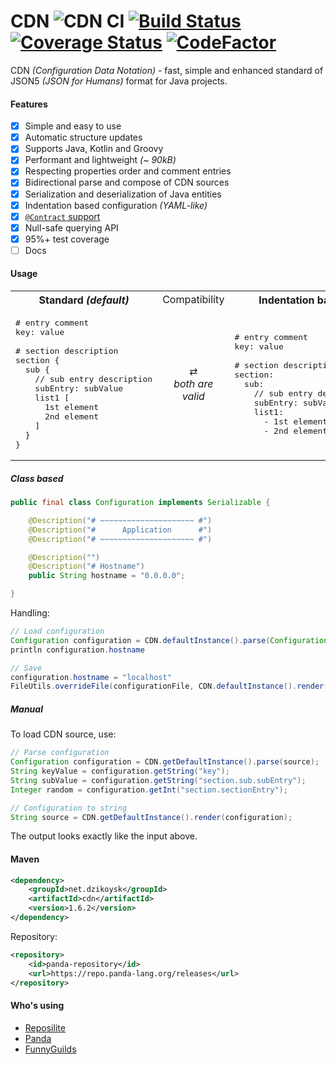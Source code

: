 # CDN ![CDN CI](https://github.com/dzikoysk/cdn/workflows/CDN%20CI/badge.svg)  [![Build Status](https://travis-ci.com/dzikoysk/cdn.svg?branch=master)](https://travis-ci.com/dzikoysk/cdn) [![Coverage Status](https://coveralls.io/repos/github/dzikoysk/cdn/badge.svg?branch=master)](https://coveralls.io/github/dzikoysk/cdn?branch=master) [![CodeFactor](https://www.codefactor.io/repository/github/dzikoysk/cdn/badge)](https://www.codefactor.io/repository/github/dzikoysk/cdn)
CDN *(Configuration Data Notation)* - fast, simple and enhanced standard of JSON5 *(JSON for Humans)* format for Java projects.


#### Features
- [x] Simple and easy to use
- [x] Automatic structure updates
- [x] Supports Java, Kotlin and Groovy
- [x] Performant and lightweight _(~ 90kB)_
- [x] Respecting properties order and comment entries
- [x] Bidirectional parse and compose of CDN sources
- [x] Serialization and deserialization of Java entities 
- [x] Indentation based configuration _(YAML-like)_
- [x] [`@Contract` support](https://www.jetbrains.com/help/idea/contract-annotations.html)
- [x] Null-safe querying API 
- [x] 95%+ test coverage
- [ ] Docs

#### Usage

<table>
<tr>
<th>Standard <i>(default)</i></th>
<td>Compatibility</td>
<th>Indentation based</th>
</tr>
<tr>
<td>
<pre lang="javascript">
# entry comment
key: value <br>
# section description
section {
  sub {
    // sub entry description
    subEntry: subValue
    list1 [
      1st element
      2nd element
    ]
  }
}
</pre>
</td>
<td align="center">
  ⇄ <br> <i>both are valid</i>
</td>
<td>
<pre lang="yaml">
# entry comment
key: value <br>
# section description
section:
  sub:
    // sub entry description
    subEntry: subValue
    list1:
      - 1st element
      - 2nd element
</pre>
</td>
</tr>
</table>

##### Class based

```java
public final class Configuration implements Serializable {

    @Description("# ~~~~~~~~~~~~~~~~~~~~~ #")
    @Description("#      Application      #")
    @Description("# ~~~~~~~~~~~~~~~~~~~~~ #")

    @Description("")
    @Description("# Hostname")
    public String hostname = "0.0.0.0";

}
```

Handling:

```java
// Load configuration
Configuration configuration = CDN.defaultInstance().parse(Configuration.class, configurationSource)
println configuration.hostname

// Save
configuration.hostname = "localhost"
FileUtils.overrideFile(configurationFile, CDN.defaultInstance().render(configuration))

```

##### Manual

To load CDN source, use:

```java
// Parse configuration
Configuration configuration = CDN.getDefaultInstance().parse(source);
String keyValue = configuration.getString("key");
String subValue = configuration.getString("section.sub.subEntry");
Integer random = configuration.getInt("section.sectionEntry");

// Configuration to string 
String source = CDN.getDefaultInstance().render(configuration);
```

The output looks exactly like the input above. 

#### Maven

```xml
<dependency>
    <groupId>net.dzikoysk</groupId>
    <artifactId>cdn</artifactId>
    <version>1.6.2</version>
</dependency>
```

Repository:

```xml
<repository>
    <id>panda-repository</id>
    <url>https://repo.panda-lang.org/releases</url>
</repository>
```

#### Who's using

* [Reposilite](https://github.com/dzikoysk/reposilite)
* [Panda](https://github.com/panda-lang/panda)
* [FunnyGuilds](https://github.com/FunnyGuilds/FunnyGuilds)
